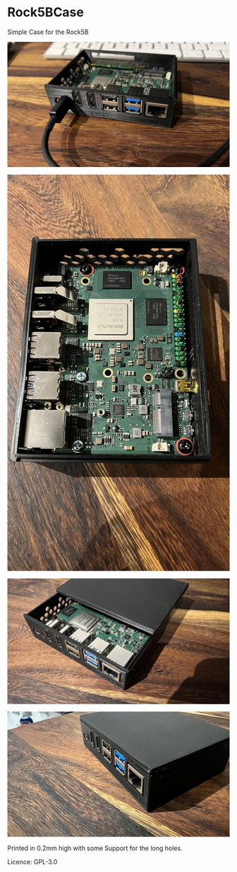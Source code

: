 # Rock5BCase
Simple Case for the Rock5B

![Fron View](https://raw.githubusercontent.com/0x6e3078/Rock5BCase/main/CaseFront.jpeg)

![board screwed](https://raw.githubusercontent.com/0x6e3078/Rock5BCase/main/CaseInternal.jpeg)

![slideon](https://raw.githubusercontent.com/0x6e3078/Rock5BCase/main/CaseSlideon.jpeg)

![Cover](https://raw.githubusercontent.com/0x6e3078/Rock5BCase/main/Cover.jpeg)

Printed in 0.2mm high with some Support for the long holes.

Licence: GPL-3.0


